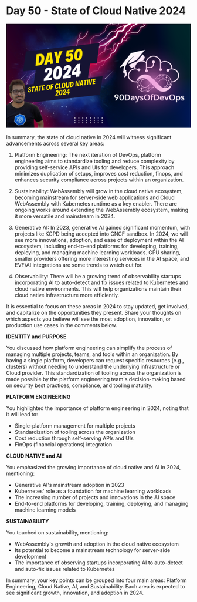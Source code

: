 # Day 50 - State of Cloud Native 2024
[![Watch the video](thumbnails/day50.png)](https://www.youtube.com/watch?v=63qRo4GzJwE)

 In summary, the state of cloud native in 2024 will witness significant advancements across several key areas:

1. Platform Engineering: The next iteration of DevOps, platform engineering aims to standardize tooling and reduce complexity by providing self-service APIs and UIs for developers. This approach minimizes duplication of setups, improves cost reduction, finops, and enhances security compliance across projects within an organization.

2. Sustainability: WebAssembly will grow in the cloud native ecosystem, becoming mainstream for server-side web applications and Cloud WebAssembly with Kubernetes runtime as a key enabler. There are ongoing works around extending the WebAssembly ecosystem, making it more versatile and mainstream in 2024.

3. Generative AI: In 2023, generative AI gained significant momentum, with projects like KGPD being accepted into CNCF sandbox. In 2024, we will see more innovations, adoption, and ease of deployment within the AI ecosystem, including end-to-end platforms for developing, training, deploying, and managing machine learning workloads. GPU sharing, smaller providers offering more interesting services in the AI space, and EVF/AI integrations are some trends to watch out for.

4. Observability: There will be a growing trend of observability startups incorporating AI to auto-detect and fix issues related to Kubernetes and cloud native environments. This will help organizations maintain their cloud native infrastructure more efficiently.

It is essential to focus on these areas in 2024 to stay updated, get involved, and capitalize on the opportunities they present. Share your thoughts on which aspects you believe will see the most adoption, innovation, or production use cases in the comments below.

**IDENTITY and PURPOSE**

You discussed how platform engineering can simplify the process of managing multiple projects, teams, and tools within an organization. By having a single platform, developers can request specific resources (e.g., clusters) without needing to understand the underlying infrastructure or Cloud provider. This standardization of tooling across the organization is made possible by the platform engineering team's decision-making based on security best practices, compliance, and tooling maturity.

**PLATFORM ENGINEERING**

You highlighted the importance of platform engineering in 2024, noting that it will lead to:

* Single-platform management for multiple projects
* Standardization of tooling across the organization
* Cost reduction through self-serving APIs and UIs
* FinOps (financial operations) integration

**CLOUD NATIVE and AI**

You emphasized the growing importance of cloud native and AI in 2024, mentioning:

* Generative AI's mainstream adoption in 2023
* Kubernetes' role as a foundation for machine learning workloads
* The increasing number of projects and innovations in the AI space
* End-to-end platforms for developing, training, deploying, and managing machine learning models

**SUSTAINABILITY**

You touched on sustainability, mentioning:

* WebAssembly's growth and adoption in the cloud native ecosystem
* Its potential to become a mainstream technology for server-side development
* The importance of observing startups incorporating AI to auto-detect and auto-fix issues related to Kubernetes

In summary, your key points can be grouped into four main areas: Platform Engineering, Cloud Native, AI, and Sustainability. Each area is expected to see significant growth, innovation, and adoption in 2024.
